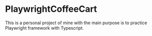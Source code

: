 # PlaywrightCoffeeCart

This is a personal project of mine with the main purpose is to practice Playwright framework with Typescript.
